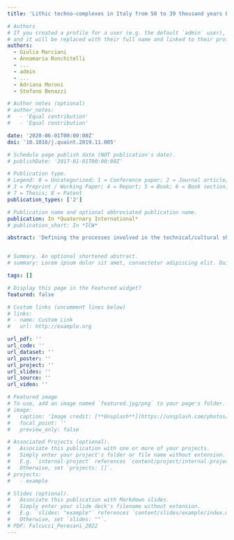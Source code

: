 ```yaml
---
title: 'Lithic techno-complexes in Italy from 50 to 39 thousand years BP: An overview of lithic technological changes across the Middle-Upper Palaeolithic boundary'

# Authors
# If you created a profile for a user (e.g. the default `admin` user), write the username (folder name) here
# and it will be replaced with their full name and linked to their profile.
authors:
  - Giulia Marciani
  - Annamaria Ronchitelli
  - ...
  - admin
  - ...
  - Adriana Moroni
  - Stefano Benazzi

# Author notes (optional)
# author_notes:
#   - 'Equal contribution'
#   - 'Equal contribution'

date: '2020-06-01T00:00:00Z'
doi: '10.1016/j.quaint.2019.11.005'

# Schedule page publish date (NOT publication's date).
# publishDate: '2017-01-01T00:00:00Z'

# Publication type.
# Legend: 0 = Uncategorized; 1 = Conference paper; 2 = Journal article;
# 3 = Preprint / Working Paper; 4 = Report; 5 = Book; 6 = Book section;
# 7 = Thesis; 8 = Patent
publication_types: ['2']

# Publication name and optional abbreviated publication name.
publication: In *Quaternary International*
# publication_short: In *ICW*

abstract: 'Defining the processes involved in the technical/cultural shifts from the Late Middle to the Early Upper Palaeolithic in Europe (~50-39 thousand years BP) is one of the most important tasks facing prehistoric studies. Apart from the technological diversity generally recognised as belonging to the latter part of the Middle Palaeolithic, some assemblages showing original technological traditions (i.e. Initial Upper Palaeolithic: Bohunician, Bachokirian; so called transitional industries: Châtelperronian, Szeletian, Lincombian-Ranisian-Jerzmanowician, Uluzzian; Early Upper Palaeolithic: Protoaurignacian, Early Aurignacian) first appear during this interval. Explaining such technological changes is a crucial step in order to understand if they were the result of the arrival of new populations, the result of parallel evolution, or of long-term processes of cultural and biological exchanges. In this debate Italy plays a pivotal role, due to its geographical position between eastern and western Mediterranean Europe as well as to it being the location of several sites showing Late Mousterian, Uluzzian and Protoaurignacian evidence distributed across the Peninsula. Our study aims to provide a synthesis of the available lithic evidence from this key area through a review of the evidence collected from a number of reference sites. The main technical features of the Late Mousterian, the Uluzzian and the Protoaurignacian traditions are examined from a diachronic and spatial perspective. Our overview allows the identification of major differences in the technological behaviour of these populations, making it possible to propose a number of specific working hypotheses on the basis of which further studies can be carried out. This study presents a detailed comparative study of the whole corpus of the lithic production strategies documented during this interval, and crucial element thus emerge: 1. In the Late Mousterian tools were manufactured with great attention being paid to the production phases and with great investment in inizializing and managing core convexities; 2. In contrast, Uluzzian lithic production proceeded with less careful management of the first phases of debitage, mainly obtaining tool morphologies by retouching. 3. In the Protoaurignacian the production is carefully organized and aimed at obtaining laminar blanks (mainly bladelets) usually marginally retouched. These data are of primary importance in order to assess the nature of the "transition" phenomenon in Italy, thus contributing to the larger debate about the disappearance of Neandertals and the arrival of early Modern Humans in Europe.'


# Summary. An optional shortened abstract.
# summary: Lorem ipsum dolor sit amet, consectetur adipiscing elit. Duis posuere tellus ac convallis placerat. Proin tincidunt magna sed ex sollicitudin condimentum.

tags: []

# Display this page in the Featured widget?
featured: false

# Custom links (uncomment lines below)
# links:
# - name: Custom Link
#   url: http://example.org

url_pdf: ''
url_code: ''
url_dataset: ''
url_poster: ''
url_project: ''
url_slides: ''
url_source: ''
url_video: ''

# Featured image
# To use, add an image named `featured.jpg/png` to your page's folder.
# image:
#   caption: 'Image credit: [**Unsplash**](https://unsplash.com/photos/pLCdAaMFLTE)'
#   focal_point: ''
#   preview_only: false

# Associated Projects (optional).
#   Associate this publication with one or more of your projects.
#   Simply enter your project's folder or file name without extension.
#   E.g. `internal-project` references `content/project/internal-project/index.md`.
#   Otherwise, set `projects: []`.
# projects:
#   - example

# Slides (optional).
#   Associate this publication with Markdown slides.
#   Simply enter your slide deck's filename without extension.
#   E.g. `slides: "example"` references `content/slides/example/index.md`.
#   Otherwise, set `slides: ""`.
# PDF: Falcucci_Peresani_2022
---
```

